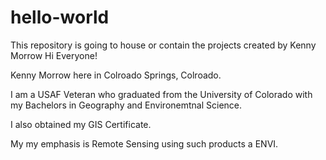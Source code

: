 # hello-world
This repository is going to house or contain the projects created by Kenny Morrow
Hi Everyone!

Kenny Morrow here in Colroado Springs, Colroado.

I am a USAF Veteran who graduated from the University of Colorado with my Bachelors in Geography and Environemtnal Science.

I also obtained my GIS Certificate.

My my emphasis is Remote Sensing using such products a ENVI.
